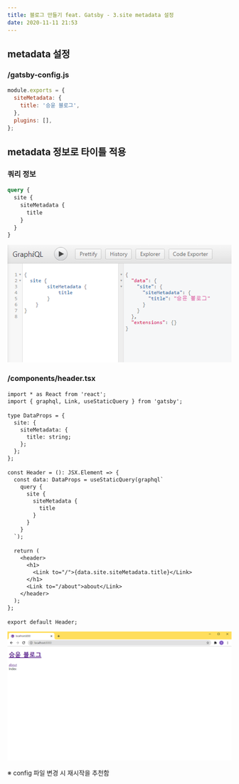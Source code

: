```yaml
---
title: 블로그 만들기 feat. Gatsby - 3.site metadata 설정
date: 2020-11-11 21:53
---
```


## metadata 설정

### /gatsby-config.js

```javascript
module.exports = {
  siteMetadata: {
    title: '승윤 블로그',
  },
  plugins: [],
};
```

## metadata 정보로 타이틀 적용

### 쿼리 정보

```graphql
query {
  site {
    siteMetadata {
      title
    }
  }
}
```

![](./2.png)

### /components/header.tsx

```tsx
import * as React from 'react';
import { graphql, Link, useStaticQuery } from 'gatsby';

type DataProps = {
  site: {
    siteMetadata: {
      title: string;
    };
  };
};

const Header = (): JSX.Element => {
  const data: DataProps = useStaticQuery(graphql`
    query {
      site {
        siteMetadata {
          title
        }
      }
    }
  `);

  return (
    <header>
      <h1>
        <Link to="/">{data.site.siteMetadata.title}</Link>
      </h1>
      <Link to="/about">about</Link>
    </header>
  );
};

export default Header;
```

![](./1.png)

※ config 파일 변경 시 재시작을 추천함
